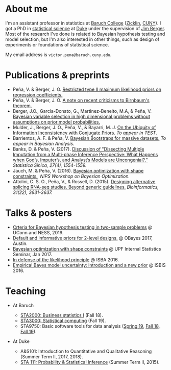 # About me
I'm an assistant professor in statistics at [Baruch College](http://www.baruch.cuny.edu/) ([Zicklin](https://zicklin.baruch.cuny.edu/), [CUNY](http://www2.cuny.edu/)). I got a PhD in  [statistical science](http://stat.duke.edu) at [Duke](http://duke.edu) under the supervision of [Jim Berger](http://stat.duke.edu/~berger). Most of the research I've done is related to Bayesian hypothesis testing and model selection, but I'm also interested in other things, such as design of experiments or foundations of statistical science.

My email address is ``victor.pena@baruch.cuny.edu``.

# Publications & preprints
* Peña, V. & Berger, J. O. [Restricted type II maximum likelihood priors on regression coefficients.](https://arxiv.org/abs/1711.08072) 
* Peña, V. & Berger, J. O. [A note on recent criticisms to Birnbaum's theorem.](https://arxiv.org/abs/1711.08093)
*  Berger, J.O., Garcia-Donato, G., Martinez-Beneito, M.A, & Peña, V. [Bayesian variable selection in high dimensional problems without assumptions on prior model probabilities.](https://arxiv.org/abs/1607.02993)
* Mulder, J., Berger, J. O., Peña, V., & Bayarri, M. J. [On the Ubiquity of Information Inconsistency with Conjugate Priors.](https://arxiv.org/abs/1710.09700) *To appear in TEST*.
* Barrientos, A. F. & Peña, V. [Bayesian Bootstraps for massive datasets.](https://arxiv.org/abs/1705.09998) *To appear in Bayesian Analysis*.
* Banks, D. & Peña, V. (2017). [Discussion of "Dissecting Multiple Imputation from a Multi-phase Inference Perspective: What Happens when God’s, Imputer’s, and Analyst’s Models are Uncongenial?."](http://www3.stat.sinica.edu.tw/preprint/SS-2016-0302_Preprint.pdf) *Statistica Sinica, 27(4), 1554-1559.*
* Jauch, M. & Peña, V. (2016). [Bayesian optimization with shape constraints.](https://arxiv.org/abs/1612.08915)  *NIPS Workshop on Bayesian Optimization.*
* Attolini, C. S. O., Peña, V., & Rossell, D. (2015). [Designing alternative splicing RNA-seq studies. Beyond generic guidelines.](https://www.ncbi.nlm.nih.gov/pmc/articles/PMC4757954/) *Bioinformatics, 31(22), 3631-3637.*

# Talks & posters
* [Crteria for Bayesian hypothesis testing in two-sample problems](http://VicPena.github.io/UConn.pdf) @ UConn and NESS, 2019.
* [Default and informative priors for 2-level designs.](http://VicPena.github.io/VictorPenaOBayes.pdf) @ OBayes 2017, Austin. 
* [Bayesian optimization with shape constraints](http://VicPena.github.io/BayesOptUPF.pdf) @ UPF Internal Statistics Seminar, Jan 2017.
* [In defense of the likelihood principle](http://VicPena.github.io/isba2016.pdf) @ ISBA 2016.
* [Empirical Bayes model uncertainty: introduction and a new prior](http://VicPena.github.io/isbis2016.pdf) @ ISBIS 2016.

# Teaching

* At Baruch
  * [STA2000: Business statistics I](https://www.baruch.cuny.edu/bctc/blackboard/) (Fall 18).
  * [STA3000: Statistical computing](https://www.baruch.cuny.edu/bctc/blackboard/) (Fall 19).
  * STA9750: Basic software tools for data analysis ([Spring 19](http://vicpena.github.io/sta9750/spring19/), [Fall 18](http://vicpena.github.io/sta9750/fall18/), [Fall 19](https://www.baruch.cuny.edu/bctc/blackboard/)).

* At Duke
  * A&S101: Introduction to Quantitative and Qualitative Reasoning (Summer Term II, 2017, 2018). 
  * [STA 111: Probability & Statistical Inference](http://www2.stat.duke.edu/~vp58/sta111) (Summer Term II, 2015).



